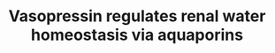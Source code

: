 ---
annotations:
- type: Pathway Ontology
  value: vasopressin signaling pathway
- type: Pathway Ontology
  value: water transport pathway
authors:
- ReactomeTeam
- Anwesha
- Fehrhart
- Eweitz
description: In the kidney water and solutes are passed out of the bloodstream and
  into the proximal tubule via the slit-like structure formed by nephrin in the glomerulus.
  Water is reabsorbed from the filtrate during its transit through the proximal tubule,
  the descending loop of Henle, the distal convoluted tubule, and the collecting duct.<br>Aquaporin-1
  (AQP1) in the proximal tubule and the descending thin limb of Henle is responsible
  for about 90% of reabsorption (as estimated from mouse knockouts of AQP1). AQP1
  is located on both the apical and basolateral surface of epithelial cells and thus
  transports water through the epithelium and back into the bloodstream.<br>In the
  collecting duct epithelial cells have AQP2 on their apical surface and AQP3 and
  AQP4 on their basolateral surface to transport water across the epithelium. The
  permeability of the epithelium is regulated by vasopressin, which activates the
  phosphorylation and subsequent translocation of AQP2 from intracellular vesicles
  to the plasma membrane.  View original pathway at [http://www.reactome.org/PathwayBrowser/#DIAGRAM=432040
  Reactome].
last-edited: 2021-05-09
organisms:
- Homo sapiens
redirect_from:
- /index.php/Pathway:WP2662
- /instance/WP2662
schema-jsonld:
- '@context': https://schema.org/
  '@id': https://wikipathways.github.io/pathways/WP2662.html
  '@type': Dataset
  creator:
    '@type': Organization
    name: WikiPathways
  description: In the kidney water and solutes are passed out of the bloodstream and
    into the proximal tubule via the slit-like structure formed by nephrin in the
    glomerulus. Water is reabsorbed from the filtrate during its transit through the
    proximal tubule, the descending loop of Henle, the distal convoluted tubule, and
    the collecting duct.<br>Aquaporin-1 (AQP1) in the proximal tubule and the descending
    thin limb of Henle is responsible for about 90% of reabsorption (as estimated
    from mouse knockouts of AQP1). AQP1 is located on both the apical and basolateral
    surface of epithelial cells and thus transports water through the epithelium and
    back into the bloodstream.<br>In the collecting duct epithelial cells have AQP2
    on their apical surface and AQP3 and AQP4 on their basolateral surface to transport
    water across the epithelium. The permeability of the epithelium is regulated by
    vasopressin, which activates the phosphorylation and subsequent translocation
    of AQP2 from intracellular vesicles to the plasma membrane.  View original pathway
    at [http://www.reactome.org/PathwayBrowser/#DIAGRAM=432040 Reactome].
  keywords:
  - cAMP
  - 'GDP '
  - AVP(20-28)
  - 'ADCY2 '
  - 'GNB4 '
  - 'ADCY7 '
  - 'AQP2 '
  - 'GNG10 '
  - AVPR2:AVP:G-alpha(s):GTP:G-beta:G-gamma
  - 'AVPR2 '
  - AVPR2:AVP:G-alpha(s):GDP:G-beta:G-gamma
  - AQP1 tetramer
  - 'RAB11FIP2 '
  - 'ADCY9 '
  - 'PRKAR2B '
  - 'p-S256-AQP2 '
  - 'PRKAR2A '
  - 'GNG12 '
  - 'cAMP '
  - 'GNB2 '
  - H2O
  - PKA catalytic
  - G-alpha(s):GTP:G-beta:G-gamma
  - (s):GTP:Adenylate
  - 'GNGT2 '
  - 'PRKAR1B '
  - Adenylate cyclase
  - GTP
  - 'GNG11 '
  - ADP
  - 'GNAS1 '
  - cAMP:PKA regulatory
  - 'PRKAR1A '
  - 'GNGT1 '
  - 'GGC-RAB11A '
  - 'PRKACG '
  - 'GNB1 '
  - PKA tetramer
  - 'ADCY4 '
  - AQP3 tetramer
  - AQP4 tetramer
  - MYO5B:RABFIP2:RAB11A
  - G alpha (s):GTP
  - ATP
  - 'GNG8 '
  - 'GNB3 '
  - 'AVP(20-28) '
  - G alpha
  - 'GNAS2 '
  - 'GNG2 '
  - 'MYO5B '
  - AVPR2:AVP(20-28)
  - 'AQP1 '
  - cyclase
  - G-beta:G-gamma
  - subunit
  - 'GNB5 '
  - PPi
  - 'PRKACB '
  - G-alpha(s):GDP:G-beta:G-gamma
  - 'ADCY6 '
  - AVPR2
  - 'ADCY5 '
  - 'GNG4 '
  - p-S256-AQP2 tetramer
  - 'Mg2+ '
  - 'ADCY1 '
  - PKA tetramer:4xcAMP
  - 'GNG5 '
  - 'GNG3 '
  - 'AQP3 '
  - 'ADCY3 '
  - 'GTP '
  - 'PRKACA '
  - 'GNG7 '
  - (Mg2+ cofactor)
  - GDP
  - AQP2 tetramer
  - 'ADCY8 '
  - 'AQP4 '
  - 'GNG13 '
  - (candidates)
  license: CC0
  name: Vasopressin regulates renal water homeostasis via aquaporins
seo: CreativeWork
title: Vasopressin regulates renal water homeostasis via aquaporins
wpid: WP2662
---